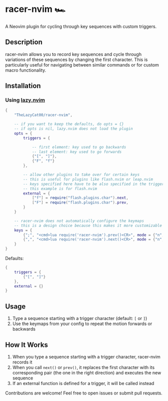 # racer-nvim 🏎

A Neovim plugin for cycling through key sequences with custom triggers.

## Description

racer-nvim allows you to record key sequences and cycle through variations of these sequences by changing the first character. This is particularly useful for navigating between similar commands or for custom macro functionality.

## Installation

### Using [lazy.nvim](https://github.com/folke/lazy.nvim)

```lua
{
	"TheLazyCat00/racer-nvim",

	-- if you want to keep the defaults, do opts = {}
	-- if opts is nil, lazy.nvim does not load the plugin
	opts = {
		triggers = {

			-- first element: key used to go backwards
			-- last element: key used to go forwards
			{"[", "]"},
			{"F", "f"}
		},

		-- allow other plugins to take over for certain keys
		-- this is useful for plugins like flash.nvim or leap.nvim
		-- keys specified here have to be also specified in the triggers section
		-- this example is for flash.nvim
		external = {
			["f"] = require("flash.plugins.char").next,
			["F"] = require("flash.plugins.char").prev,
		}
	}

	-- racer-nvim does not automatically configure the keymaps
	-- this is a design choice because this makes it more customizable
	keys = {
		{";", "<cmd>lua require('racer-nvim').prev()<CR>", mode = {"n", "x"}, desc = "Repeat previous"},
		{",", "<cmd>lua require('racer-nvim').next()<CR>", mode = {"n", "x"}, desc = "Repeat next"},
	}
}
```

Defaults:
```lua
{
	triggers = {
		{"[", "]"}
	},
	external = {}
}
```

## Usage

1. Type a sequence starting with a trigger character (default: `[` or `]`)
2. Use the keymaps from your config to repeat the motion forwards or backwards


## How It Works

1. When you type a sequence starting with a trigger character, racer-nvim records it
2. When you call `next()` or `prev()`, it replaces the first character with its corresponding pair (the one in the right direction)
and executes the new sequence
3. If an external function is defined for a trigger, it will be called instead



Contributions are welcome! Feel free to open issues or submit pull requests.
